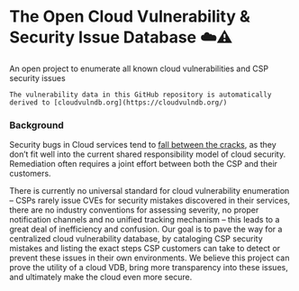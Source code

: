 # The Open Cloud Vulnerability & Security Issue Database ☁️⚠️
An open project to enumerate all known cloud vulnerabilities and CSP security issues

`The vulnerability data in this GitHub repository is automatically derived to [cloudvulndb.org](https://cloudvulndb.org/)`

### Background
Security bugs in Cloud services tend to [fall between the cracks](https://www.wiz.io/blog/security-industry-call-to-action-we-need-a-cloud-vulnerability-database/), as they don’t fit well into the current shared responsibility model of cloud security. Remediation often requires a joint effort between both the CSP and their customers.

There is currently no universal standard for cloud vulnerability enumeration – CSPs rarely issue CVEs for security mistakes discovered in their services, there are no industry conventions for assessing severity, no proper notification channels and no unified tracking mechanism – this leads to a great deal of inefficiency and confusion.
Our goal is to pave the way for a centralized cloud vulnerability database, by cataloging CSP security mistakes and listing the exact steps CSP customers can take to detect or prevent these issues in their own environments.
We believe this project can prove the utility of a cloud VDB, bring more transparency into these issues, and ultimately make the cloud even more secure.


